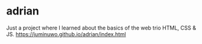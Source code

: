 # adrian

Just a project where I learned about the basics of the web trio HTML, CSS & JS.
https://juminuwo.github.io/adrian/index.html
